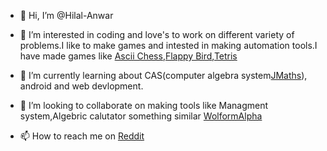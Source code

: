 - 👋 Hi, I’m @Hilal-Anwar

- 👀 I’m interested in coding and love's to work on different variety of problems.I like to make games and intested in making automation tools.I have made games like
  [Ascii Chess](https://github.com/Hilal-Anwar/AsciiChess),[Flappy Bird](https://github.com/Hilal-Anwar/FlappyBird),[Tetris](https://github.com/Hilal-Anwar/Tetris)

- 🌱 I’m currently learning about CAS(computer algebra system[JMaths](https://github.com/Hilal-Anwar/JMaths)), android and web devlopment.

- 💞️ I’m looking to collaborate on making tools like Managment system,Algebric calutator something similar [WolformAlpha](https://www.wolframalpha.com)

- 📫 How to reach me on [Reddit](https://www.reddit.com/user/CodeBoy142857/)

<!---
Hilal-Anwar/Hilal-Anwar is a ✨ special ✨ repository because its `README.md` (this file) appears on your GitHub profile.
You can click the Preview link to take a look at your changes.
--->

